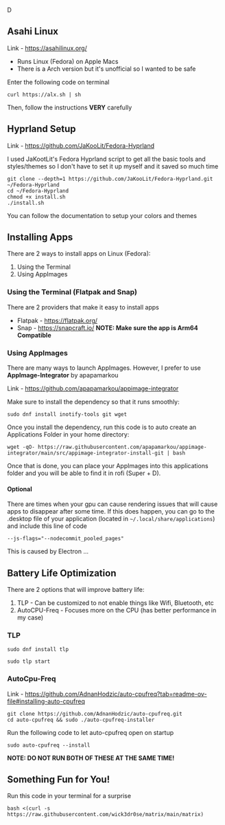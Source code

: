 D

## Asahi Linux
Link - https://asahilinux.org/
- Runs Linux (Fedora) on Apple Macs
- There is a Arch version but it's unofficial so I wanted to be safe

Enter the following code on terminal

```
curl https://alx.sh | sh
```

Then, follow the instructions **VERY** carefully

## Hyprland Setup
Link - https://github.com/JaKooLit/Fedora-Hyprland

I used JaKootLit's Fedora Hyprland script to get all the basic tools and styles/themes so I don't have to set it up myself and it saved so much time

```
git clone --depth=1 https://github.com/JaKooLit/Fedora-Hyprland.git ~/Fedora-Hyprland
cd ~/Fedora-Hyprland
chmod +x install.sh
./install.sh
```

You can follow the documentation to setup your colors and themes


## Installing Apps
There are 2 ways to install apps on Linux (Fedora):
1. Using the Terminal
2. Using AppImages


### Using the Terminal (Flatpak and Snap)
There are 2 providers that make it easy to install apps 
- Flatpak - https://flatpak.org/
- Snap - https://snapcraft.io/
**NOTE: Make sure the app is Arm64 Compatible** 


### Using AppImages
There are many ways to launch AppImages. However, I prefer to use **AppImage-Integrator** by apapamarkou

Link - https://github.com/apapamarkou/appimage-integrator

Make sure to install the dependency so that it runs smoothly:

```
sudo dnf install inotify-tools git wget
```


Once you install the dependency, run this code is to auto create an Applications Folder in your home directory:

```
wget -qO- https://raw.githubusercontent.com/apapamarkou/appimage-integrator/main/src/appimage-integrator-install-git | bash
```

Once that is done, you can place your AppImages into this applications folder and you will be able to find it in rofi (Super + D).

#### Optional
There are times when your gpu can cause rendering issues that will cause apps to disappear after some time. If this does happen, you can go to the .desktop file of your application (located in `~/.local/share/applications`) and include this line of code

```
--js-flags="--nodecommit_pooled_pages"
```

This is caused by Electron ...

## Battery Life Optimization
There are 2 options that will improve battery life:
1. TLP - Can be customized to not enable things like Wifi, Bluetooth, etc
2. AutoCPU-Freq - Focuses more on the CPU (has better performance in my case)

### TLP
```
sudo dnf install tlp
```

```
sudo tlp start
```

### AutoCpu-Freq
Link - https://github.com/AdnanHodzic/auto-cpufreq?tab=readme-ov-file#installing-auto-cpufreq

```
git clone https://github.com/AdnanHodzic/auto-cpufreq.git
cd auto-cpufreq && sudo ./auto-cpufreq-installer
```

Run the following code to let auto-cpufreq open on startup
```
sudo auto-cpufreq --install
```

**NOTE: DO NOT RUN BOTH OF THESE AT THE SAME TIME!** 

## Something Fun for You!

Run this code in your terminal for a surprise
```
bash <(curl -s https://raw.githubusercontent.com/wick3dr0se/matrix/main/matrix)
```